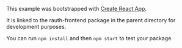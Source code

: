 This example was bootstrapped with [Create React App](https://github.com/facebook/create-react-app).

It is linked to the rauth-frontend package in the parent directory for development purposes.

You can run `npm install` and then `npm start` to test your package.

